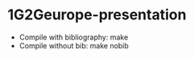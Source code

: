 1G2Geurope-presentation
=======================

* Compile with bibliography: make
* Compile without bib: make nobib
